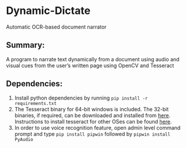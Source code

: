 # Dynamic-Dictate
Automatic OCR-based document narrator

## Summary:
A program to narrate text dynamically from a document using audio and visual cues from the user’s written page using OpenCV and Tesseract

## Dependencies:

1. Install python dependencies by running `pip install -r
    requirements.txt`
2. The Tesseract binary for 64-bit windows is included. The 32-bit binaries, if required, can be downloaded and installed from [here](https://digi.bib.uni-mannheim.de/tesseract/tesseract-ocr-w32-setup-v5.0.0-alpha.20210811.exe). Instructions to install tesseract for other OSes can be found [here](https://tesseract-ocr.github.io/tessdoc/Installation.html).
3. In order to use voice recognition feature, open admin level command prompt and type `pip install pipwin` followed by `pipwin install PyAudio`

